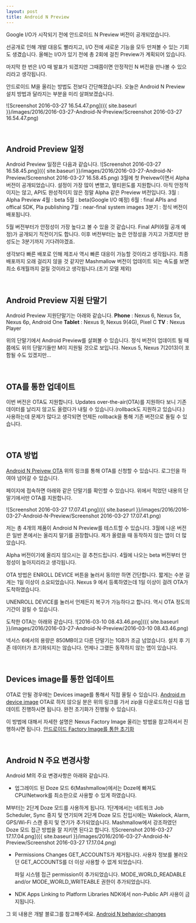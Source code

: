 ```yaml
---
layout: post
title: Android N Preview
---
```


 Google I/O가 시작되기 전에 안드로이드 N Preview 버전이 공개되었습니다.

 선공개로 인해 개발 대응도 빨라지고, I/O 전에 새로운 기능을 모두 만져볼 수 있는 기회도 생겼습니다. 올해는 I/O가 있기 전에 총 2회에 걸친 Preview가 계획되어 있습니다.

 마지막 한 번은 I/O 때 발표가 되겠지만 그때쯤이면 안정적인 N 버전을 만나볼 수 있으리라고 생각됩니다.

 안드로이드 M을 올리는 방법도 전보다 간단해졌습니다. 오늘은 Android N Preview 설치 방법과 달라지는 부분을 미리 살펴보겠습니다.

 ![Screenshot 2016-03-27 16.54.47.png]({{ site.baseurl }}/images/2016/2016-03-27-Android-N-Preview/Screenshot 2016-03-27 16.54.47.png)

<br />

## Android Preview 일정

Android Preview 일정은 다음과 같습니다.
![Screenshot 2016-03-27 16.58.45.png]({{ site.baseurl }}/images/2016/2016-03-27-Android-N-Preview/Screenshot 2016-03-27 16.58.45.png)
 3월에 첫 Preivew이면서 Alpha 버전이 공개되었습니다. 설정이 가장 많이 변했고, 멀티윈도를 지원합니다. 아직 안정적이지는 않고, API도 완성적이지 않은 정말 Alpha 같은 Preview 버전입니다.
 3월 : Alpha Preview
 4월 : beta
 5월 : beta(Google I/O 예정)
 6월 : final APIs and offical SDK, Pla publishing
 7월 : near-final system images
 3분기 : 정식 버전이 배포됩니다.

 5월 버전부터가 안정성이 가장 높다고 볼 수 있을 것 같습니다. Final API(6월 공개 예정)가 공개되기 직전이기도 합니다. 이후 버전부터는 높은 안정성을 가지고 가겠지만 완성도는 3분기까지 기다려야겠죠.

  생각보다 빠른 배포로 인해 제조사 역시 빠른 대응이 가능할 것이라고 생각됩니다. 최종 배포까지 오래 걸리지 않을 것 같지만 Mashmallow 버전이 업데이트 되는 속도를 보면 최소 6개월까지 걸릴 것이라고 생각됩니다.(초기 모델 제외)

<br />

## Android Preview 지원 단말기

 Android Preview 지원단말기는 아래와 같습니다.
 **Phone** : Nexus 6, Nexus 5x, Nexus 6p, Android One
 **Tablet** : Nexus 9, Nexus 9(4G), Pixel C
 **TV** : Nexus Player

 위의 단말기에서 Android Preview를 살펴볼 수 있습니다.
정식 버전이 업데이트 될 때쯤에도 위의 단말기들만 M이 지원될 것으로 보입니다. Nexus 5, Nexus 7(2013)이 포함될 수도 있겠지만...

<br />

## OTA를 통한 업데이트

이번 버전은 OTA도 지원합니다. Updates over-the-air(OTA)를 지원하다 보니 기존 데이터를 날리지 않고도 올렸다가 내릴 수 있습니다.(rollback도 지원하고 있습니다.) 사용하는데 문제가 많다고 생각되면 언제든 rollback을 통해 기존 버전으로 돌릴 수 있습니다.

<br />

## OTA 방법

[Android N Preivew OTA](https://www.google.com/android/beta)
위의 링크를 통해 OTA를 신청할 수 있습니다. 로그인을 하여야 넘어갈 수 있습니다.

페이지에 접속하면 아래와 같은 단말기를 확인할 수 있습니다. 위에서 적었던 내용의 단말기에서만 OTA를 지원합니다.

![Screenshot 2016-03-27 17.07.41.png]({{ site.baseurl }}/images/2016/2016-03-27-Android-N-Preview/Screenshot 2016-03-27 17.07.41.png)

저는 총 4개의 제품이 Android N Preview를 테스트할 수 있습니다.
3월에 나온 버전은 일반 폰에서는 올리지 말기를 권장합니다.
제가 올렸을 때 동작하지 않는 앱이 더 많았습니다.

Alpha 버전이기에 올리지 않으시는 걸 추천드립니다. 4월에 나오는 beta 버전부터 안정성이 높아지리라고 생각됩니다.

OTA 방법은 ENROLL DEVICE 버튼을 눌러서 동의만 하면 간단합니다. 짧게는 수분 길게는 1일 이상이 소요되었습니다. Nexus 9 에서 등록하였는데 1일 이상이 걸려 OTA가 도착하였습니다.

UNENROLL DEVICE를 눌러서 언제든지 복구가 가능하다고 합니다. 역시 OTA 정도의 기간이 걸릴 수 있습니다.

도착한 OTA는 아래와 같습니다.
 ![2016-03-10 08.43.46.png]({{ site.baseurl }}/images/2016/2016-03-27-Android-N-Preview/2016-03-10 08.43.46.png)

 넥서스 6에서의 용량은 850MB이고 다른 단말기는 1GB가 조금 넘었습니다.
설치 후 기존 데이터가 초기화되지는 않습니다. 언제나 그랬든 동작하지 않는 앱이 있습니다.

<br />

## Devices image를 통한 업데이트

 OTA로 안될 경우에는 Devices image를 통해서 직접 올릴 수 있습니다.
 [Android m device image](http://developer.android.com/preview/download.html)
OTA로 하지 않으실 분은 위의 링크를 가서 zip을 다운로드하신 다음 업데이트 진행하시면 됩니다. 완전 초기화가 진행될 수 있습니다.

 이 방법에 대해서 자세한 설명은 Nexus Factory Image 올리는 방법을 참고하셔서 진행하시면 됩니다.
 [안드로이드 Factory Image를 통한 초기화](http://thdev.net/631)

<br />

## Android N 주요 변경사항

Android M의 주요 변경사항은 아래와 같습니다.
* 업그레이드 된 Doze 모드
  6(Mashmallow)에서는 Doze에 빠져도 CPU/Network를 최소한으로 사용할 수 있게 하였습니다.

 M부터는 2단계 Doze 모드를 사용하게 됩니다.
1단계에서는 네트워크 Job Scheduler, Sync 중지 및 연기되며 2단계 Doze 모드 진입시에는 Wakelock, Alarm, GPS/Wi-Fi 스캔 중지 및 연기가 추가되었습니다. Mashmallow에서 강조하였던 Doze 모드 접근 방법을 잘 지키면 된다고 합니다.
![Screenshot 2016-03-27 17.17.04.png]({{ site.baseurl }}/images/2016/2016-03-27-Android-N-Preview/Screenshot 2016-03-27 17.17.04.png)

* Permissions Changes
  GET_ACCOUNTS가 제거됩니다. 사용자 정보를 불러오던 GET_ACCOUNTS를 더 이상 사용할 수 없게 되었습니다.

  파일 시스템 접근 permission이 추가되었습니다. MODE_WORLD_READABLE and/or MODE_WORLD_WRITEABLE 권한이 추가되었습니다.

* NDK Apps Linking to Platform Libraries
   NDK에서 non-Public API 사용이 금지됩니다.

그 외 내용은 개발 블로그를 참고해주세요.
[Android N behavior-changes](http://developer.android.com/preview/behavior-changes.html)

